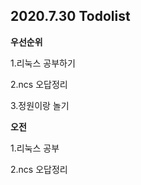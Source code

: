## 2020.7.30 Todolist



**우선순위**

1.리눅스 공부하기

2.ncs 오답정리

3.정원이랑 놀기



**오전**

1.리눅스 공부

2.ncs 오답정리



